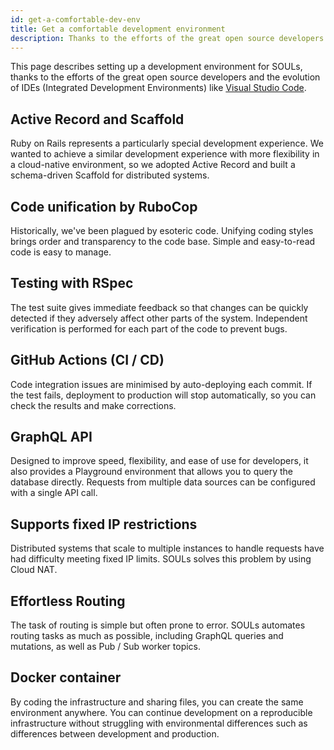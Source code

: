 ```yaml
---
id: get-a-comfortable-dev-env
title: Get a comfortable development environment
description: Thanks to the efforts of the great open source developers and the evolution of IDEs (Integrated Development Environments) like Visual Studio Code, we have a comfortable development environment.
---
```


This page describes setting up a development environment for SOULs, thanks to the efforts of the great open source developers and the evolution of IDEs (Integrated Development Environments) like [Visual Studio Code](https://code.visualstudio.com/).

## Active Record and Scaffold

Ruby on Rails represents a particularly special development experience. We wanted to achieve a similar development experience with more flexibility in a cloud-native environment, so we adopted Active Record and built a schema-driven Scaffold for distributed systems.

## Code unification by RuboCop

Historically, we've been plagued by esoteric code. Unifying coding styles brings order and transparency to the code base. Simple and easy-to-read code is easy to manage.

## Testing with RSpec

The test suite gives immediate feedback so that changes can be quickly detected if they adversely affect other parts of the system. Independent verification is performed for each part of the code to prevent bugs.

## GitHub Actions (CI / CD)

Code integration issues are minimised by auto-deploying each commit. If the test fails, deployment to production will stop automatically, so you can check the results and make corrections.

## GraphQL API

Designed to improve speed, flexibility, and ease of use for developers, it also provides a Playground environment that allows you to query the database directly. Requests from multiple data sources can be configured with a single API call.

## Supports fixed IP restrictions

Distributed systems that scale to multiple instances to handle requests have had difficulty meeting fixed IP limits. SOULs solves this problem by using Cloud NAT.

## Effortless Routing

The task of routing is simple but often prone to error. SOULs automates routing tasks as much as possible, including GraphQL queries and mutations, as well as Pub / Sub worker topics.

## Docker container

By coding the infrastructure and sharing files, you can create the same environment anywhere. You can continue development on a reproducible infrastructure without struggling with environmental differences such as differences between development and production.

